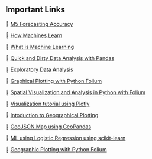 ## Important Links

📌 [M5 Forecasting Accuracy](https://www.kaggle.com/c/m5-forecasting-accuracy/overview/prizes)

📌 [How Machines Learn](https://www.youtube.com/watch?v=R9OHn5ZF4Uo)

📌 [What is Machine Learning](https://www.youtube.com/watch?v=f_uwKZIAeM0&t=3s)

📌 [Quick and Dirty Data Analysis with Pandas](https://machinelearningmastery.com/quick-and-dirty-data-analysis-with-pandas/)

📌 [Exploratory Data Analysis](https://machinelearningmastery.com/understand-problem-get-better-results-using-exploratory-data-analysis/)

📌 [Graphical Plotting with Python Folium](https://medium.com/@madhuramiah/geographic-plotting-with-python-folium-2f235cc167b7)

📌 [Spatial Visualization and Analysis in Python with Folium](https://towardsdatascience.com/data-101s-spatial-visualizations-and-analysis-in-python-with-folium-39730da2adf)

📌 [Visualization tutorial using Plotly](https://www.kaggle.com/thebrownviking20/intermediate-visualization-tutorial-using-plotly)

📌 [Intoduction to Geographical Plotting](https://towardsdatascience.com/intro-to-geographical-plotting-237f59fec735)

📌 [GeoJSON Map using GeoPandas](https://medium.com/@h4k1m0u/plot-a-geojson-map-using-geopandas-be89e7a0b93b)

📌 [ML using Logistic Regression using scikit-learn](https://medium.com/@kbrook10/day-10-machine-learning-using-logisticregression-with-scikit-learn-99316e6589cd)

📌 [Geographic Plotting with Python Folium](https://medium.com/@madhuramiah/geographic-plotting-with-python-folium-2f235cc167b7)
